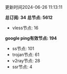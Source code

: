 更新时间2024-06-26 11:13:11

**总订阅: 34**
**总节点: 5612**
- vless节点: 16

**google ping有效节点: 194**
- ss节点: 101
- trojan节点: 61
- v2ray节点: 28
- ssr节点: 4
